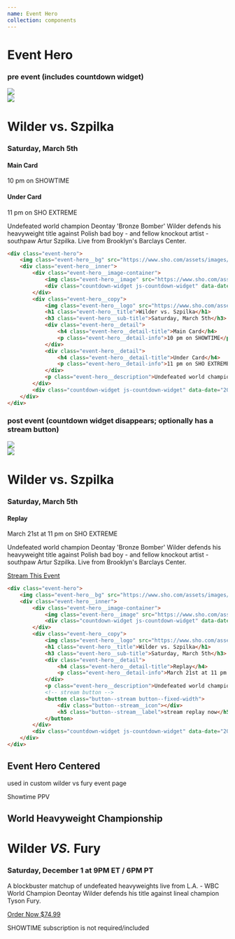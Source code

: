 ```yaml
---
name: Event Hero
collection: components
---
```


# Event Hero

### pre event (includes countdown widget)

<div class="event-hero lazyload" data-bgset="https://www.sho.com/assets/images/styleguide/event-hero/event-hero-bg-1440x850.png [--from-medium]">
	<div class="event-hero__inner">
		<div class="event-hero__image-container">
			<img class="event-hero__image" src="https://www.sho.com/assets/images/styleguide/event-hero/event-hero-400x400.png">
			<div class="countdown-widget js-countdown-widget" data-date="2018-01-16T21:00-0500" data-title="Countdown"></div>
		</div>
		<div class="event-hero__copy">
			<img class="event-hero__logo" src="https://www.sho.com/assets/images/styleguide/event-hero/event-hero-logo-168x35.png">
			<h1 class="event-hero__title">Wilder vs. Szpilka</h1>
			<h3 class="event-hero__sub-title">Saturday, March 5th</h3>
			<div class="event-hero__detail">
				<h4 class="event-hero__detail-title">Main Card</h4>
				<p class="event-hero__detail-info">10 pm on SHOWTIME</p>
			</div>
			<div class="event-hero__detail">
				<h4 class="event-hero__detail-title">Under Card</h4>
				<p class="event-hero__detail-info">11 pm on SHO EXTREME</p>
			</div>
			<p class="event-hero__description">Undefeated world champion Deontay 'Bronze Bomber' Wilder defends his heavyweight title against Polish bad boy - and fellow knockout artist - southpaw Artur Szpilka. Live from Brooklyn's Barclays Center.</p>
        </div>
		<div class="countdown-widget js-countdown-widget" data-date="2018-01-16T21:00-0500" data-title="Countdown"></div>
	</div>
</div>

```html
<div class="event-hero">
	<img class="event-hero__bg" src="https://www.sho.com/assets/images/styleguide/event-hero/event-hero-bg-1440x850.png">
	<div class="event-hero__inner">
		<div class="event-hero__image-container">
			<img class="event-hero__image" src="https://www.sho.com/assets/images/styleguide/event-hero/event-hero-400x400.png">
			<div class="countdown-widget js-countdown-widget" data-date="2018-01-16T21:00-0500" data-title="Countdown"></div>
		</div>
		<div class="event-hero__copy">
			<img class="event-hero__logo" src="https://www.sho.com/assets/images/styleguide/event-hero/event-hero-logo-168x35.png">
			<h1 class="event-hero__title">Wilder vs. Szpilka</h1>
			<h3 class="event-hero__sub-title">Saturday, March 5th</h3>
			<div class="event-hero__detail">
				<h4 class="event-hero__detail-title">Main Card</h4>
				<p class="event-hero__detail-info">10 pm on SHOWTIME</p>
			</div>
			<div class="event-hero__detail">
				<h4 class="event-hero__detail-title">Under Card</h4>
				<p class="event-hero__detail-info">11 pm on SHO EXTREME</p>
			</div>
			<p class="event-hero__description">Undefeated world champion Deontay 'Bronze Bomber' Wilder defends his heavyweight title against Polish bad boy - and fellow knockout artist - southpaw Artur Szpilka. Live from Brooklyn's Barclays Center.</p>
        </div>
		<div class="countdown-widget js-countdown-widget" data-date="2018-01-16T21:00-0500" data-title="Countdown"></div>
	</div>
</div>
```

### post event (countdown widget disappears; optionally has a stream button)

<div class="event-hero lazyload" data-bgset="https://www.sho.com/assets/images/styleguide/event-hero/event-hero-bg-1440x850.png [--from-medium]">
	<div class="event-hero__inner">
		<div class="event-hero__image-container">
			<img class="event-hero__image" src="https://www.sho.com/assets/images/styleguide/event-hero/event-hero-400x400.png">
			<div class="countdown-widget js-countdown-widget" data-date="2016-01-16T21:00-0500"></div>
		</div>
		<div class="event-hero__copy">
			<img class="event-hero__logo" src="https://www.sho.com/assets/images/styleguide/event-hero/event-hero-logo-168x35.png">
			<h1 class="event-hero__title">Wilder vs. Szpilka</h1>
			<h3 class="event-hero__sub-title">Saturday, March 5th</h3>
          	<div class="event-hero__detail">
             	<h4 class="event-hero__detail-title">Replay</h4>
              	<p class="event-hero__detail-info">March 21st at 11 pm on SHO EXTREME</p>
          	</div>
			<p class="event-hero__description">Undefeated world champion Deontay 'Bronze Bomber' Wilder defends his heavyweight title against Polish bad boy - and fellow knockout artist - southpaw Artur Szpilka. Live from Brooklyn's Barclays Center.</p>
			<!-- stream button -->
			<a class="button--fixed-width button--solid-red" href="#">
			Stream This Event
			</a>
        </div>
		<div class="countdown-widget js-countdown-widget" data-date="2016-01-16T21:00-0500"></div>
	</div>
</div>

```html
<div class="event-hero">
	<img class="event-hero__bg" src="https://www.sho.com/assets/images/styleguide/event-hero/event-hero-bg-1440x850.png">
	<div class="event-hero__inner">
		<div class="event-hero__image-container">
			<img class="event-hero__image" src="https://www.sho.com/assets/images/styleguide/event-hero/event-hero-400x400.png">
			<div class="countdown-widget js-countdown-widget" data-date="2016-01-16T21:00-0500"></div>
		</div>
		<div class="event-hero__copy">
			<img class="event-hero__logo" src="https://www.sho.com/assets/images/styleguide/event-hero/event-hero-logo-168x35.png">
			<h1 class="event-hero__title">Wilder vs. Szpilka</h1>
			<h3 class="event-hero__sub-title">Saturday, March 5th</h3>
          	<div class="event-hero__detail">
             	<h4 class="event-hero__detail-title">Replay</h4>
              	<p class="event-hero__detail-info">March 21st at 11 pm on SHO EXTREME</p>
          	</div>
			<p class="event-hero__description">Undefeated world champion Deontay 'Bronze Bomber' Wilder defends his heavyweight title against Polish bad boy - and fellow knockout artist - southpaw Artur Szpilka. Live from Brooklyn's Barclays Center.</p>
			<!-- stream button -->
			<button class="button--stream button--fixed-width">
				<div class="button--stream__icon"></div>
				<h5 class="button--stream__label">stream replay now</h5>
			</button>
        </div>
		<div class="countdown-widget js-countdown-widget" data-date="2016-01-16T21:00-0500"></div>
	</div>
</div>
```

## Event Hero Centered

used in custom wilder vs fury event page


<div class="hero event-hero--centered">
	<div class="hero__image event-hero__image lazyload" data-bgset="http://downloads.sho.com/sports/events/wilder_fury_568x426.jpg [--small] | http://downloads.sho.com/sports/events/wilder_fury_1700x1063.jpg">
	</div>
	<div class="hero__inner event-hero__inner">
		<div class="event-hero__body">
			<span class="event-hero__logo">Showtime PPV</span>
			<h2 class="event-hero__bout">World Heavyweight Championship</h2>
			<h1 class="event-hero__title">Wilder <em>VS.</em> Fury</h1>
			<h3 class="event-hero__sub-title">Saturday, December 1 at 9PM ET / 6PM PT</h3>
			<p class="event-hero__description">A blockbuster matchup of undefeated heavyweights live from L.A. - WBC World Champion Deontay Wilder defends his title against lineal champion Tyson Fury.
			<p>
				<a class="event-hero__big-button event-hero__big-button--provider-lead"
					href="#"  data-track data-context="hero" data-label="order now">Order Now $74.99</a>
			</p>
			<p class="event-hero__mandatory">
				SHOWTIME subscription is not required/included
			</p>
		</div>
	</div>
</div>	